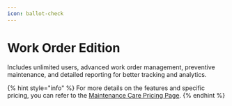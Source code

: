 ```yaml
---
icon: ballot-check
---
```


# Work Order Edition

Includes unlimited users, advanced work order management, preventive maintenance, and detailed reporting for better tracking and analytics.



{% hint style="info" %}
For more details on the features and specific pricing, you can refer to the [Maintenance Care Pricing Page](https://www.maintenancecare.com/cmms-features/pricing).
{% endhint %}
